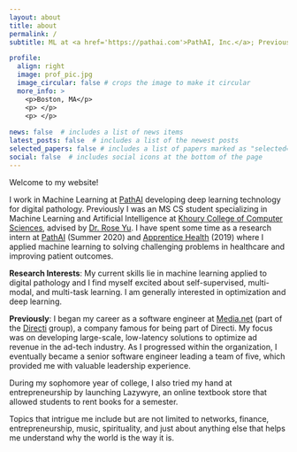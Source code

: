 ```yaml
---
layout: about
title: about
permalink: /
subtitle: ML at <a href='https://pathai.com'>PathAI, Inc.</a>; Previously MS CS at Northeastern, Directi 

profile:
  align: right
  image: prof_pic.jpg
  image_circular: false # crops the image to make it circular
  more_info: >
    <p>Boston, MA</p>
    <p> </p>
    <p> </p>
    
news: false  # includes a list of news items
latest_posts: false  # includes a list of the newest posts
selected_papers: false # includes a list of papers marked as "selected={true}"
social: false  # includes social icons at the bottom of the page
---
```


Welcome to my website!

I work in Machine Learning at [PathAI](https://pathai.com) developing deep learning technology for digital pathology. Previously I was an MS CS student specializing in Machine Learning and Artificial Intelligence at [Khoury College of Computer Sciences](https://khoury.northeastern.edu/), advised by [Dr. Rose Yu](http://roseyu.com/). I have spent some time as a research intern at [PathAI](https://pathai.com) (Summer 2020) and [Apprentice Health](https://apprenticehealth.com) (2019) where I applied machine learning to solving challenging problems in healthcare and improving patient outcomes.

**Research Interests**:
My current skills lie in machine learning applied to digital pathology and I find myself excited about self-supervised, multi-modal, and multi-task learning. I am generally interested in optimization and deep learning.

**Previously**: I began my career as a software engineer at [Media.net](https://media.net) (part of the [Directi](https://directi.com) group), a company famous for being part of Directi. My focus was on developing large-scale, low-latency solutions to optimize ad revenue in the ad-tech industry. As I progressed within the organization, I eventually became a senior software engineer leading a team of five, which provided me with valuable leadership experience.

During my sophomore year of college, I also tried my hand at entrepreneurship by launching Lazywyre, an online textbook store that allowed students to rent books for a semester.  

Topics that intrigue me include but are not limited to networks, finance, entrepreneurship, music, spirituality, and just about anything else that helps me understand why the world is the way it is.